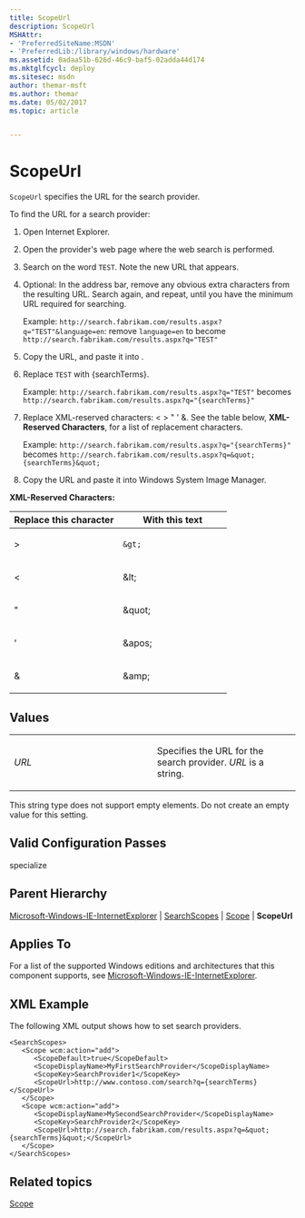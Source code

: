 ```yaml
---
title: ScopeUrl
description: ScopeUrl
MSHAttr:
- 'PreferredSiteName:MSDN'
- 'PreferredLib:/library/windows/hardware'
ms.assetid: 0adaa51b-626d-46c9-baf5-02adda44d174
ms.mktglfcycl: deploy
ms.sitesec: msdn
author: themar-msft
ms.author: themar
ms.date: 05/02/2017
ms.topic: article


---
```


# ScopeUrl


`ScopeUrl` specifies the URL for the search provider.

To find the URL for a search provider:

1.  Open Internet Explorer.

2.  Open the provider's web page where the web search is performed.

3.  Search on the word `TEST`. Note the new URL that appears.

4.  Optional: In the address bar, remove any obvious extra characters from the resulting URL. Search again, and repeat, until you have the minimum URL required for searching.

    Example: `http://search.fabrikam.com/results.aspx?q="TEST"&language=en`: remove `language=en` to become `http://search.fabrikam.com/results.aspx?q="TEST"`

5.  Copy the URL, and paste it into .

6.  Replace `TEST` with {searchTerms}.

    Example: `http://search.fabrikam.com/results.aspx?q="TEST"` becomes `http://search.fabrikam.com/results.aspx?q="{searchTerms}"`

7.  Replace XML-reserved characters: &lt; &gt; " ' &. See the table below, **XML-Reserved Characters**, for a list of replacement characters.

    Example: `http://search.fabrikam.com/results.aspx?q="{searchTerms}"` becomes `http://search.fabrikam.com/results.aspx?q=&quot;{searchTerms}&quot;`

8.  Copy the URL and paste it into Windows System Image Manager.

**XML-Reserved Characters:**

<table>
<colgroup>
<col width="50%" />
<col width="50%" />
</colgroup>
<thead>
<tr class="header">
<th>Replace this character</th>
<th>With this text</th>
</tr>
</thead>
<tbody>
<tr class="odd">
<td><p>&gt;</p></td>
<td><p><code>&amp;gt;</code></p></td>
</tr>
<tr class="even">
<td><p>&lt;</p></td>
<td><p>&amp;lt;</p></td>
</tr>
<tr class="odd">
<td><p>&quot;</p></td>
<td><p>&amp;quot;</p></td>
</tr>
<tr class="even">
<td><p>&#39;</p></td>
<td><p>&amp;apos;</p></td>
</tr>
<tr class="odd">
<td><p>&amp;</p></td>
<td><p>&amp;amp;</p></td>
</tr>
</tbody>
</table>

 

## Values


<table>
<colgroup>
<col width="50%" />
<col width="50%" />
</colgroup>
<tbody>
<tr class="odd">
<td><p><em>URL</em></p></td>
<td><p>Specifies the URL for the search provider. <em>URL</em> is a string.</p></td>
</tr>
</tbody>
</table>

 

This string type does not support empty elements. Do not create an empty value for this setting.

## Valid Configuration Passes


specialize

## Parent Hierarchy


[Microsoft-Windows-IE-InternetExplorer](microsoft-windows-ie-internetexplorer.md) | [SearchScopes](microsoft-windows-ie-internetexplorer-searchscopes.md) | [Scope](microsoft-windows-ie-internetexplorer-searchscopes-scope.md) | **ScopeUrl**

## Applies To


For a list of the supported Windows editions and architectures that this component supports, see [Microsoft-Windows-IE-InternetExplorer](microsoft-windows-ie-internetexplorer.md).

## XML Example


The following XML output shows how to set search providers.

```
<SearchScopes>
   <Scope wcm:action="add">
      <ScopeDefault>true</ScopeDefault>
      <ScopeDisplayName>MyFirstSearchProvider</ScopeDisplayName>
      <ScopeKey>SearchProvider1</ScopeKey>
      <ScopeUrl>http://www.contoso.com/search?q={searchTerms}</ScopeUrl>
   </Scope>
   <Scope wcm:action="add">
      <ScopeDisplayName>MySecondSearchProvider</ScopeDisplayName>
      <ScopeKey>SearchProvider2</ScopeKey>
      <ScopeUrl>http://search.fabrikam.com/results.aspx?q=&quot;{searchTerms}&quot;</ScopeUrl>
   </Scope>
</SearchScopes>
```

## Related topics


[Scope](microsoft-windows-ie-internetexplorer-searchscopes-scope.md)

 

 







